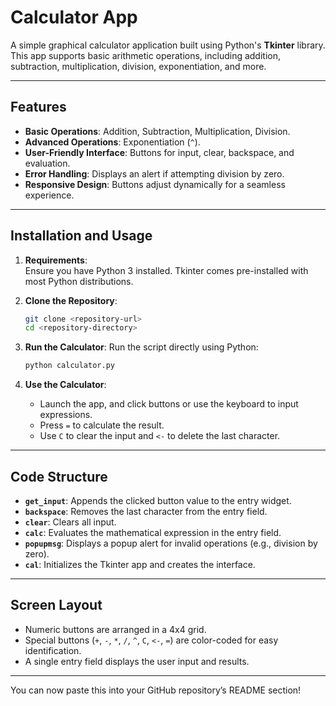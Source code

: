 # Calculator App

A simple graphical calculator application built using Python's **Tkinter** library. This app supports basic arithmetic operations, including addition, subtraction, multiplication, division, exponentiation, and more.

---

## Features
- **Basic Operations**: Addition, Subtraction, Multiplication, Division.
- **Advanced Operations**: Exponentiation (`^`).
- **User-Friendly Interface**: Buttons for input, clear, backspace, and evaluation.
- **Error Handling**: Displays an alert if attempting division by zero.
- **Responsive Design**: Buttons adjust dynamically for a seamless experience.

---

## Installation and Usage
1. **Requirements**:  
   Ensure you have Python 3 installed. Tkinter comes pre-installed with most Python distributions.
   
2. **Clone the Repository**:
   ```bash
   git clone <repository-url>
   cd <repository-directory>
   ```

3. **Run the Calculator**:
   Run the script directly using Python:
   ```bash
   python calculator.py
   ```

4. **Use the Calculator**:
   - Launch the app, and click buttons or use the keyboard to input expressions.
   - Press `=` to calculate the result.
   - Use `C` to clear the input and `<-` to delete the last character.

---

## Code Structure
- **`get_input`**: Appends the clicked button value to the entry widget.
- **`backspace`**: Removes the last character from the entry field.
- **`clear`**: Clears all input.
- **`calc`**: Evaluates the mathematical expression in the entry field.
- **`popupmsg`**: Displays a popup alert for invalid operations (e.g., division by zero).
- **`cal`**: Initializes the Tkinter app and creates the interface.

---

## Screen Layout
- Numeric buttons are arranged in a 4x4 grid.
- Special buttons (`+`, `-`, `*`, `/`, `^`, `C`, `<-`, `=`) are color-coded for easy identification.
- A single entry field displays the user input and results.

---

You can now paste this into your GitHub repository’s README section!
